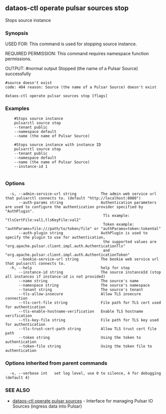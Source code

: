 ## dataos-ctl operate pulsar sources stop

Stops source instance

### Synopsis

USED FOR:
    This command is used for stopping source instance.

REQUIRED PERMISSION:
    This command requires namespace function permissions.

OUTPUT:
    #normal output
    Stopped (the name of a Pulsar Source) successfully

    #source doesn't exist
    code: 404 reason: Source (the name of a Pulsar Source) doesn't exist



```
dataos-ctl operate pulsar sources stop [flags]
```

### Examples

```
    #Stops source instance
    pulsarctl source stop 
	--tenant public
	--namespace default
	--name (the name of Pulsar Source)

    #Stops source instance with instance ID
    pulsarctl source stop 
	--tenant public
	--namespace default
	--name (the name of Pulsar Source)
	--instance-id 1


```

### Options

```
  -s, --admin-service-url string           The admin web service url that pulsarctl connects to. (default "http://localhost:8080")
      --auth-params string                 Authentication parameters are used to configure the authentication provider specified by "AuthPlugin".
                                            Tls example: "tlsCertFile:val1,tlsKeyFile:val2"
                                            Token example: "authParams=file:///path/to/token/file" or "authParams=token:tokenVal"
      --auth-plugin string                 AuthPlugin is used to specify the plugin to use for authentication,
                                            the supported values are "org.apache.pulsar.client.impl.auth.AuthenticationTls"
                                            and "org.apache.pulsar.client.impl.auth.AuthenticationToken"
      --bookie-service-url string          The bookie web service url that pulsarctl connects to.
  -h, --help                               help for stop
      --instance-id string                 The source instanceId (stop all instances if instance-id is not provided)
      --name string                        The source's name
      --namespace string                   The source's namespace
      --tenant string                      The source's tenant
      --tls-allow-insecure                 Allow TLS insecure connection
      --tls-cert-file string               File path for TLS cert used for authentication
      --tls-enable-hostname-verification   Enable TLS hostname verification
      --tls-key-file string                File path for TLS key used for authentication
      --tls-trust-cert-path string         Allow TLS trust cert file path
      --token string                       Using the token to authentication
      --token-file string                  Using the token file to authentication
```

### Options inherited from parent commands

```
  -v, --verbose int   set log level, use 0 to silence, 4 for debugging (default 4)
```

### SEE ALSO

* [dataos-ctl operate pulsar sources](dataos-ctl_operate_pulsar_sources.md)	 - Interface for managing Pulsar IO Sources (ingress data into Pulsar)

